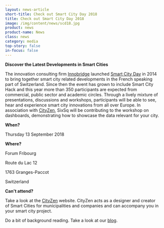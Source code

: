 ```yaml
---
layout: news-article
short-title: Check out Smart City Day 2018
title: Check out Smart City Day 2018
image: /img/content/news/scd18.jpg
product: news
product-name: News
class: news
category: media
top-story: false
in-focus: false
---
```


**Discover the Latest Developments in Smart Cities**

The innovation consulting firm [Innobridge](http://www.innobridge.com/) launched [Smart City Day](http://www.smartcityday.ch/) in 2014 to bring together smart city related developments in the French speaking part of Switzerland. Since then the event has grown to include Smart City Hack and this year more than 350 participants are expected from commercial, public sector and academic circles. Through a lively mixture of presentations, discussions and workshops, participants will be able to see, hear and experience smart city innovations from all over Europe. In association with [CityZen](http://www.cityzen.ch), SixSq will be contributing to the workshop on dashboards, demonstrating how to showcase the data relevant for your city. 


**When?**

Thursday 13 September 2018

**Where?**

Forum Fribourg

Route du Lac 12

1763 Granges-Paccot

Switzerland

**Can't attend?**

Take a look at the [CityZen](http://www.cityzen.ch) website. CityZen acts as a designer and creator of Smart Cities for municipalities and companies and can accompany you in your smart city project. 

Do a bit of background reading. Take a look at our [blog](https://media.sixsq.com/blog/what-is-a-smart-city).